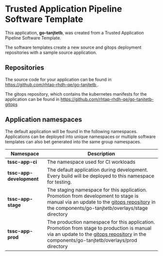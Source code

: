 # Trusted Application Pipeline Software Template

This application, **go-tanjtetb**, was created from a Trusted Application Pipeline Software Template.

The software templates create a new source and gitops deployment repositories with a sample source application. 

## Repositories

The source code for your application can be found in [https://github.com/rhtap-rhdh-qe/go-tanjtetb ](https://github.com/rhtap-rhdh-qe/go-tanjtetb ).
 
The gitops repository, which contains the kubernetes manifests for the application can be found in 
[https://github.com/rhtap-rhdh-qe/go-tanjtetb-gitops ](https://github.com/rhtap-rhdh-qe/go-tanjtetb-gitops ) 

## Application namespaces 

The default application will be found in the following namespaces. Applications can be deployed into unique namespaces or multiple software templates can also bet generated into the same group namespaces.  

|  Namespace   |  Description   |  
| -------- | -------- |
| **tssc-app-ci** | The namespace used for CI workloads |
| **tssc-app-development** | The default application during development. Every build will be deployed to this namespace for testing. |
| **tssc-app-stage** | The staging namespace for this application. Promotion from development to stage is manual via an update to the [gitops repository](https://github.com/rhtap-rhdh-qe/go-tanjtetb-gitops ) in the components/go-tanjtetb/overlays/stage directory |
| **tssc-app-prod** | The production namespace for this application. Promotion from stage to production is manual via an update to the [gitops repository](https://github.com/rhtap-rhdh-qe/go-tanjtetb-gitops ) in the components/go-tanjtetb/overlays/prod directory |